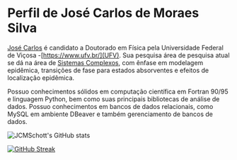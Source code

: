 # Perfil de José Carlos de Moraes Silva

[José Carlos](https://scholar.google.com/citations?hl=en&user=nLzYc04AAAAJ) é candidato a Doutorado
em Física pela Universidade Federal de Viçosa -[https://www.ufv.br/](UFV). Sua pesquisa área de pesquisa
atual se dá na área de [Sistemas Complexos](https://en.wikipedia.org/wiki/Complex_system), com ênfase em
modelagem epidêmica, transições de fase para estados absorventes e efeitos de localização epidêmica.

Possuo conhecimentos sólidos em computação científica em Fortran 90/95 e linguagem Python, bem como suas principais bibliotecas de análise de dados. Possuo conhecimentos em bancos de dados relacionais, como MySQL em ambiente DBeaver e também gerenciamento de bancos de dados.

![JCMSchott's GitHub stats](https://github-readme-stats.vercel.app/api?username=JCMSchott&show_icons=true&theme=dark)

[![GitHub Streak](https://streak-stats.demolab.com?user=JCMSchott&theme=dark)](https://git.io/streak-stats)